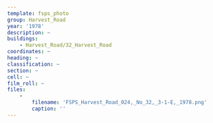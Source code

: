 ```yaml
---
template: fsps_photo
group: Harvest_Road
year: '1978'
description: ~
buildings:
    - Harvest_Road/32_Harvest_Road
coordinates: ~
heading: ~
classification: ~
section: ~
cell: ~
film_roll: ~
files:
    -
        filename: 'FSPS_Harvest_Road_024,_No_32,_3-1-E,_1978.png'
        caption: ''
---
```

